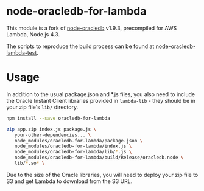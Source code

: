 # node-oracledb-for-lambda

This module is a fork of [node-oracledb](https://github.com/oracle/node-oracledb) v1.9.3, precompiled for AWS Lambda, Node.js 4.3.

The scripts to reproduce the build process can be found at [node-oracledb-lambda-test](https://github.com/nalbion/node-oracledb-lambda-test). 

# Usage

In addition to the usual package.json and *.js files, you also need to include the 
Oracle Instant Client libraries provided in `lambda-lib` - they should be in your zip file's `lib/` directory.

```bash
npm install --save oracledb-for-lambda

zip app.zip index.js package.js \
   your-other-dependencies... \
   node_modules/oracledb-for-lambda/package.json \
   node_modules/oracledb-for-lambda/index.js \
   node_modules/oracledb-for-lambda/lib/*.js \
   node_modules/oracledb-for-lambda/build/Release/oracledb.node \
   lib/*.so* \
```

Due to the size of the Oracle libraries, you will need to deploy your zip file to S3 and get Lambda to download from the S3 URL.
